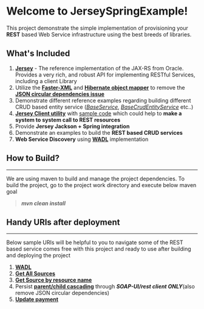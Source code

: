 Welcome to JerseySpringExample!
===================

This project demonstrate the simple implementation of provisioning your **REST** based Web Service infrastructure using the best breeds of libraries.

What's Included
-------------

 1. **[Jersey](https://jersey.java.net/)** - The reference implementation of the JAX-RS from Oracle.
    Provides a very rich, and robust API for implementing RESTful
    Services, including a client Library
 2. Utilize the [**Faster-XML**](http://wiki.fasterxml.com/JacksonHome) and [**Hibernate object mapper**](https://github.com/FasterXML/jackson-datatype-hibernate) to remove the  **[JSON circular dependencies issue](https://github.com/niravrshah/JerseySpringExample/blob/master/src/main/java/com/shah/java/reference/service/ws/client/ReferenceEntityServiceClient.java)**
 3. Demonstrate different reference examples regarding building different CRUD based entity service (*[BaseService](https://github.com/niravrshah/JerseySpringExample/blob/master/src/main/java/com/shah/java/service/ws/BaseService.java)*, *[BaseCrudEntityService](https://github.com/niravrshah/JerseySpringExample/blob/master/src/main/java/com/shah/java/service/ws/entity/BaseCrudEntityService.java)* etc..)
 4. **[Jersey Client utility](https://github.com/niravrshah/JerseySpringExample/blob/master/src/main/java/com/shah/java/util/JerseyUtil.java)** with [sample code](https://github.com/niravrshah/JerseySpringExample/blob/master/src/main/java/com/shah/java/reference/service/ws/client/ReferenceEntityServiceClient.java) which could help to **make a system to system call to REST resources**
 4. Provide **Jersey Jackson + Spring integration**
 5. Demonstrate an examples to build the **REST based CRUD services**
 7. **Web Service Discovery** using **[WADL](https://en.wikipedia.org/wiki/Web_Application_Description_Language)** implementation

How to Build?
-------------
----------
We are using maven to build and manage the project dependencies. To build the project, go to the project work directory and execute below maven goal 
>***mvn clean install***
 
Handy URIs after deployment
------------- 
------------
Below sample URIs will be helpful to you to navigate some of the REST based service comes free with this project and ready to use after building and deploying the project

 1. **[WADL](http://ec2-52-8-193-203.us-west-1.compute.amazonaws.com:8080/JerseySpringExample/)**
 2. **[Get All Sources](http://ec2-52-8-193-203.us-west-1.compute.amazonaws.com:8080/JerseySpringExample/rest/referenceservice/sources/)**	
 3. [**Get Source by resource name**](http://ec2-52-8-193-203.us-west-1.compute.amazonaws.com:8080/JerseySpringExample/rest/referenceservice/sources/sourcename/Spring)
 4. Persist **[parent/child cascading](http://ec2-52-8-193-203.us-west-1.compute.amazonaws.com:8080/JerseySpringExample/rest/reference/entityservice/client/save/parent)** through ***SOAP-UI/rest client ONLY***(also remove JSON circular
    dependencies)
 5. [**Update payment**](http://ec2-52-8-193-203.us-west-1.compute.amazonaws.com:8080/JerseySpringExample/rest/payment/save)
